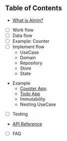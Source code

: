 ## Table of Contents

- [What is Almin?](./docs/README.md)
- [ ] Work flow
- [ ] Data flow
- [ ] Example: Counter
- [ ] Implement flow
    - UseCase
    - Domain
    - Repository
    - Store
    - State
- Example
    - [Counter App](./docs/counter/README.md)
    - [Todo App](./docs/todomvc/README.md)
    - Immutability
    - Nesting UseCase
- [ ] Testing
- [API Reference](./docs/api/README.md)
- [ ] FAQ